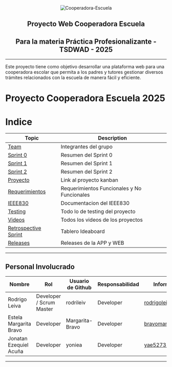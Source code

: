 <p align="center">
  <img src="https://github.com/user-attachments/assets/2ddd2f0e-58be-4cc0-aeab-447bc7f202cc" alt="Cooperadora-Escuela"/>
</p>

<h2 align="center">
  Proyecto Web Cooperadora Escuela
</h2>
<h2 align="center">
 Para la materia Práctica Profesionalizante - TSDWAD - 2025
</h2>

***
Este proyecto tiene como objetivo desarrollar una plataforma web para una cooperadora escolar que permita a los padres y tutores gestionar diversos trámites relacionados con la escuela de manera fácil y eficiente.

# Proyecto Cooperadora Escuela 2025


# Indice

|Topic|Description|
|---|---|
|[Team](https://github.com/Cooperadora-Escuela-2025/.github/wiki/01-Team)|Integrantes del grupo|
|[Sprint 0](https://github.com/Cooperadora-Escuela-2025/.github/wiki/02-Sprint-0)|Resumen del Sprint 0|
|[Sprint 1](https://github.com/Cooperadora-Escuela-2025/.github/wiki/03-Sprint-1)|Resumen del Sprint 1|
|[Sprint 2](https://github.com/Cooperadora-Escuela-2025/.github/wiki/04-Sprint-2)|Resumen del Sprint 2|
|[Proyecto](https://github.com/Cooperadora-Escuela-2025/.github/wiki/06-Proyecto)|Link al proyecto kanban|
|[Requerimientos](https://github.com/Cooperadora-Escuela-2025/.github/wiki/07-Requerimientos)|Requerimientos Funcionales y No Funcionales|
|[IEEE830](https://github.com/Cooperadora-Escuela-2025/.github/wiki/08-IEEE830)|Documentacion del IEEE830|
|[Testing](https://github.com/Cooperadora-Escuela-2025/.github/wiki/09-Testing)|Todo lo de testing del proyecto|
|[Videos](https://github.com/Cooperadora-Escuela-2025/.github/wiki/10-Videos)|Todos los videos de los proyectos|
|[Retrospective Sprint](https://github.com/Cooperadora-Escuela-2025/.github/wiki/11-Retrospective-Sprint)|Tablero Ideaboard|
|[Releases](https://github.com/Cooperadora-Escuela-2025/.github/wiki/12-Releases)|Releases de la APP y WEB|

***

## Personal Involucrado

| Nombre              | Rol        | Usuario de Github | Responsabilidad | Información de contacto          |
|---------------------|------------|-------------------|-----------------|---------------------------------|
| Rodrigo Leiva       | Developer / Scrum Master  | rodrileiv         | Developer       | rodrigoleiva1995@hotmail.com   |
| Estela Margarita Bravo | Developer  | Margarita-Bravo | Developer       | bravomargarita3329@gmail.com              |
| Jonatan Ezequiel Acuña   | Developer  | yoniea       | Developer       | yae52735@gmail.com  |

***
